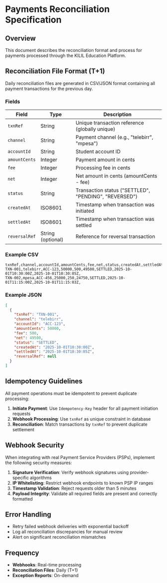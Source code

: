 # Payments Reconciliation Specification

## Overview
This document describes the reconciliation format and process for payments processed through the KILIL Education Platform.

## Reconciliation File Format (T+1)
Daily reconciliation files are generated in CSV/JSON format containing all payment transactions for the previous day.

### Fields
| Field | Type | Description |
|-------|------|-------------|
| `txnRef` | String | Unique transaction reference (globally unique) |
| `channel` | String | Payment channel (e.g., "telebirr", "mpesa") |
| `accountId` | String | Student account ID |
| `amountCents` | Integer | Payment amount in cents |
| `fee` | Integer | Processing fee in cents |
| `net` | Integer | Net amount in cents (amountCents - fee) |
| `status` | String | Transaction status ("SETTLED", "PENDING", "REVERSED") |
| `createdAt` | ISO8601 | Timestamp when transaction was initiated |
| `settledAt` | ISO8601 | Timestamp when transaction was settled |
| `reversalRef` | String (optional) | Reference for reversal transaction |

### Example CSV
```csv
txnRef,channel,accountId,amountCents,fee,net,status,createdAt,settledAt,reversalRef
TXN-001,telebirr,ACC-123,50000,500,49500,SETTLED,2025-10-01T10:30:00Z,2025-10-01T10:30:05Z,
TXN-002,mpesa,ACC-456,25000,250,24750,SETTLED,2025-10-01T11:15:00Z,2025-10-01T11:15:03Z,
```

### Example JSON
```json
[
  {
    "txnRef": "TXN-001",
    "channel": "telebirr",
    "accountId": "ACC-123",
    "amountCents": 50000,
    "fee": 500,
    "net": 49500,
    "status": "SETTLED",
    "createdAt": "2025-10-01T10:30:00Z",
    "settledAt": "2025-10-01T10:30:05Z",
    "reversalRef": null
  }
]
```

## Idempotency Guidelines
All payment operations must be idempotent to prevent duplicate processing:

1. **Initiate Payment**: Use `Idempotency-Key` header for all payment initiation requests
2. **Webhook Processing**: Use `txnRef` as unique constraint in database
3. **Reconciliation**: Match transactions by `txnRef` to prevent duplicate settlement

## Webhook Security
When integrating with real Payment Service Providers (PSPs), implement the following security measures:

1. **Signature Verification**: Verify webhook signatures using provider-specific algorithms
2. **IP Whitelisting**: Restrict webhook endpoints to known PSP IP ranges
3. **Timestamp Validation**: Reject requests older than 5 minutes
4. **Payload Integrity**: Validate all required fields are present and correctly formatted

## Error Handling
- Retry failed webhook deliveries with exponential backoff
- Log all reconciliation discrepancies for manual review
- Alert on significant reconciliation mismatches

## Frequency
- **Webhooks**: Real-time processing
- **Reconciliation Files**: Daily (T+1)
- **Exception Reports**: On-demand